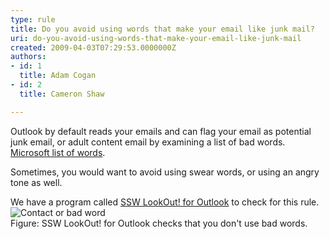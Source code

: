 ```yaml
---
type: rule
title: Do you avoid using words that make your email like junk mail?
uri: do-you-avoid-using-words-that-make-your-email-like-junk-mail
created: 2009-04-03T07:29:53.0000000Z
authors:
- id: 1
  title: Adam Cogan
- id: 2
  title: Cameron Shaw

---
```




<span class='intro'> Outlook by default reads your emails and can flag your email as potential junk email, or adult content email by examining a list of bad words. <a href="http&#58;//www.ssw.com.au/ssw/Redirect/Microsoft/OutlookBadWords.htm">Microsoft list of words</a>.<br>
 </span>


  <p>Sometimes, you would want to avoid using swear words, or using an angry tone as well.</p>
<div class="ms-rteCustom-YellowBorderBox">We have a program called <a href="http&#58;//www.ssw.com.au/ssw/LookOut/">SSW LookOut! for Outlook</a> to check for this rule. <br>
<img class="ms-rteCustom-ImageArea" alt="Contact or bad word" src="/Standards/Communication/RulesToBetterEmail/PublishingImages/ContactorBadWord.GIF" /> <br>
<span class="ms-rteCustom-FigureNormal">Figure&#58; SSW LookOut! for Outlook checks that you don't use bad words.</span></div>



